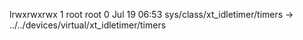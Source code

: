 lrwxrwxrwx 1 root root 0 Jul 19 06:53 sys/class/xt_idletimer/timers -> ../../devices/virtual/xt_idletimer/timers
